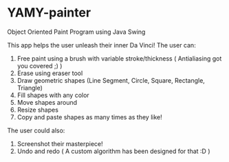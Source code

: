 # YAMY-painter
Object Oriented Paint Program using Java Swing

This app helps the user unleash their inner Da Vinci! The user can:
1. Free paint using a brush with variable stroke/thickness ( Antialiasing got you covered ;) )
2. Erase using eraser tool
3. Draw geometric shapes (Line Segment, Circle, Square, Rectangle, Triangle)
4. Fill shapes with any color
5. Move shapes around
6. Resize shapes
7. Copy and paste shapes as many times as they like!

The user could also:
1. Screenshot their masterpiece!
2. Undo and redo ( A custom algorithm has been designed for that :D )
